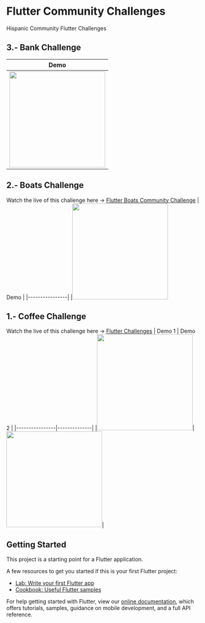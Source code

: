 # Flutter Community Challenges

Hispanic Community Flutter Challenges

## 3.- Bank Challenge
| Demo |
|----------------|
|<img src="https://media.giphy.com/media/1KN96Qn72RNyGqoqRt/giphy.gif" width="250">

## 2.- Boats Challenge
Watch the live of this challenge here -> [Flutter Boats Community Challenge](https://www.youtube.com/watch?v=EEx2gSJFAPk)
| Demo |
|----------------|
|<img src="https://media1.giphy.com/media/cooaFpE9NIh1xVOvEu/giphy.gif" width="250">

## 1.- Coffee Challenge
Watch the live of this challenge here -> [Flutter Challenges](https://www.youtube.com/watch?v=myyT-4BtiD8&t=1135s)
| Demo 1 | Demo 2 |
|----------------|--------------|
|<img src="https://media4.giphy.com/media/A2WkSqOmUBxZa91vWK/giphy.gif" width="250">|<img src="https://media3.giphy.com/media/WgxTvDbIRNxAHXO5wF/giphy.gif" width="250">|


## Getting Started

This project is a starting point for a Flutter application.

A few resources to get you started if this is your first Flutter project:

- [Lab: Write your first Flutter app](https://flutter.dev/docs/get-started/codelab)
- [Cookbook: Useful Flutter samples](https://flutter.dev/docs/cookbook)

For help getting started with Flutter, view our
[online documentation](https://flutter.dev/docs), which offers tutorials,
samples, guidance on mobile development, and a full API reference.
